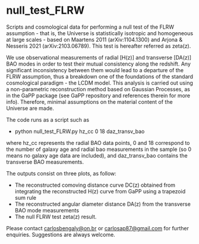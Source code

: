 # null_test_FLRW
Scripts and cosmological data for performing a null test of the FLRW assumption - that is, the Universe is statistically isotropic and homogeneous at large scales - based on Maartens 2011 (arXiv:1104.1300) and Arjona & Nesseris 2021 (arXiv:2103.06789). This test is hereafter referred as zeta(z). 

We use observational measurements of radial [H(z)] and transverse [DA(z)] BAO modes in order to test their mutual consistency along the redshift. Any significant inconsistency between them would lead to a departure of the FLRW assumption, thus a breakdown one of the foundations of the standard cosmological paradigm - the LCDM model. This analysis is carried out using a non-parametric reconstruction method based on Gaussian Processes, as in the GaPP package (see GaPP repository and references therein for more info). Therefore, minimal assumptions on the material content of the Universe are made. 

The code runs as a script such as

- python null_test_FLRW.py hz_cc 0 18 daz_transv_bao 

where hz_cc represents the radial BAO data points, 0 and 18 correspond to the number of galaxy age and radial bao measurements in the sample (so 0 means no galaxy age data are included), and daz_transv_bao contains the transverse BAO measurements.  

The outputs consist on three plots, as follow: 
- The reconstructed comoving distance curve DC(z) obtained from integrating the reconstructed H(z) curve from GaPP using a trapezoid sum rule
- The reconstructed angular diameter distance DA(z) from the transverse BAO mode measurements
- The null FLRW test zeta(z) result. 

Please contact carlosbengaly@on.br or carlosap87@gmail.com for further enquiries. Suggestions are always welcome.
